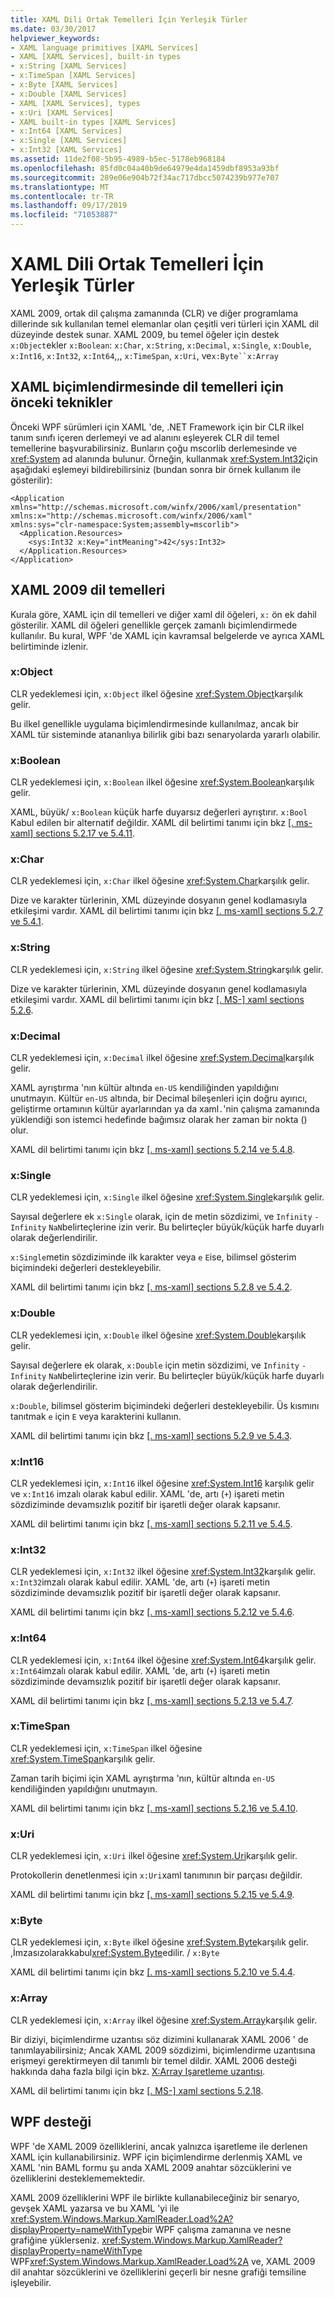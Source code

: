 ```yaml
---
title: XAML Dili Ortak Temelleri İçin Yerleşik Türler
ms.date: 03/30/2017
helpviewer_keywords:
- XAML language primitives [XAML Services]
- XAML [XAML Services], built-in types
- x:String [XAML Services]
- x:TimeSpan [XAML Services]
- x:Byte [XAML Services]
- x:Double [XAML Services]
- XAML [XAML Services], types
- x:Uri [XAML Services]
- XAML built-in types [XAML Services]
- x:Int64 [XAML Services]
- x:Single [XAML Services]
- x:Int32 [XAML Services]
ms.assetid: 11de2f08-5b95-4989-b5ec-5178eb968184
ms.openlocfilehash: 85fd0c04a40b9de64979e4da1459dbf8953a93bf
ms.sourcegitcommit: 289e06e904b72f34ac717dbcc5074239b977e707
ms.translationtype: MT
ms.contentlocale: tr-TR
ms.lasthandoff: 09/17/2019
ms.locfileid: "71053887"
---
```

# <a name="built-in-types-for-common-xaml-language-primitives"></a>XAML Dili Ortak Temelleri İçin Yerleşik Türler
XAML 2009, ortak dil çalışma zamanında (CLR) ve diğer programlama dillerinde sık kullanılan temel elemanlar olan çeşitli veri türleri için XAML dil düzeyinde destek sunar. XAML 2009, bu temel öğeler için destek `x:Object`ekler `x:Boolean`: `x:Char`, `x:String`, `x:Decimal`, `x:Single`, `x:Double`, `x:Int16`, `x:Int32`, `x:Int64`,,, `x:TimeSpan`, `x:Uri`, ve`x:Byte``x:Array`  
  
<a name="previous_techniques_for_language_primitives_in_xaml_markup"></a>   
## <a name="previous-techniques-for-language-primitives-in-xaml-markup"></a>XAML biçimlendirmesinde dil temelleri için önceki teknikler  
 Önceki WPF sürümleri için XAML 'de, .NET Framework için bir CLR ilkel tanım sınıfı içeren derlemeyi ve ad alanını eşleyerek CLR dil temel temellerine başvurabilirsiniz. Bunların çoğu mscorlib derlemesinde ve <xref:System> ad alanında bulunur. Örneğin, kullanmak <xref:System.Int32>için aşağıdaki eşlemeyi bildirebilirsiniz (bundan sonra bir örnek kullanım ile gösterilir):  
  
```xaml  
<Application xmlns="http://schemas.microsoft.com/winfx/2006/xaml/presentation"  
xmlns:x="http://schemas.microsoft.com/winfx/2006/xaml"   
xmlns:sys="clr-namespace:System;assembly=mscorlib">  
  <Application.Resources>  
    <sys:Int32 x:Key="intMeaning">42</sys:Int32>  
  </Application.Resources>  
</Application>  
```  
  
<a name="xaml_2009_language_primitives"></a>   
## <a name="xaml-2009-language-primitives"></a>XAML 2009 dil temelleri  
 Kurala göre, XAML için dil temelleri ve diğer xaml dil öğeleri, `x:` ön ek dahil gösterilir. XAML dil öğeleri genellikle gerçek zamanlı biçimlendirmede kullanılır. Bu kural, WPF 'de XAML için kavramsal belgelerde ve ayrıca XAML belirtiminde izlenir.  
  
### <a name="xobject"></a>x:Object  
 CLR yedeklemesi için, `x:Object` ilkel öğesine <xref:System.Object>karşılık gelir.  
  
 Bu ilkel genellikle uygulama biçimlendirmesinde kullanılmaz, ancak bir XAML tür sisteminde atananlıya bilirlik gibi bazı senaryolarda yararlı olabilir.  
  
### <a name="xboolean"></a>x:Boolean  
 CLR yedeklemesi için, `x:Boolean` ilkel öğesine <xref:System.Boolean>karşılık gelir.  
  
 XAML, büyük/ `x:Boolean` küçük harfe duyarsız değerleri ayrıştırır. `x:Bool` Kabul edilen bir alternatif değildir. XAML dil belirtimi tanımı için bkz [ \[. ms-xaml\] sections 5.2.17 ve 5.4.11](https://go.microsoft.com/fwlink/?LinkId=114525).  
  
### <a name="xchar"></a>x:Char  
 CLR yedeklemesi için, `x:Char` ilkel öğesine <xref:System.Char>karşılık gelir.  
  
 Dize ve karakter türlerinin, XML düzeyinde dosyanın genel kodlamasıyla etkileşimi vardır. XAML dil belirtimi tanımı için bkz [ \[. ms-xaml\] sections 5.2.7 ve 5.4.1](https://go.microsoft.com/fwlink/?LinkId=114525).  
  
### <a name="xstring"></a>x:String  
 CLR yedeklemesi için, `x:String` ilkel öğesine <xref:System.String>karşılık gelir.  
  
 Dize ve karakter türlerinin, XML düzeyinde dosyanın genel kodlamasıyla etkileşimi vardır. XAML dil belirtimi tanımı için bkz [ \[. MS-\] xaml sections 5.2.6](https://go.microsoft.com/fwlink/?LinkId=114525).  
  
### <a name="xdecimal"></a>x:Decimal  
 CLR yedeklemesi için, `x:Decimal` ilkel öğesine <xref:System.Decimal>karşılık gelir.  
  
 XAML ayrıştırma 'nın kültür altında `en-US` kendiliğinden yapıldığını unutmayın. Kültür `en-US` altında, bir Decimal bileşenleri için doğru ayırıcı, geliştirme ortamının kültür ayarlarından ya da xaml`.`'nin çalışma zamanında yüklendiği son istemci hedefinde bağımsız olarak her zaman bir nokta () olur.  
  
 XAML dil belirtimi tanımı için bkz [ \[. ms-xaml\] sections 5.2.14 ve 5.4.8](https://go.microsoft.com/fwlink/?LinkId=114525).  
  
### <a name="xsingle"></a>x:Single  
 CLR yedeklemesi için, `x:Single` ilkel öğesine <xref:System.Single>karşılık gelir.  
  
 Sayısal değerlere ek `x:Single` olarak, için de metin sözdizimi, ve `Infinity` `-Infinity` `NaN`belirteçlerine izin verir. Bu belirteçler büyük/küçük harfe duyarlı olarak değerlendirilir.  
  
 `x:Single`metin sözdiziminde ilk karakter veya `e` `E`ise, bilimsel gösterim biçimindeki değerleri destekleyebilir.  
  
 XAML dil belirtimi tanımı için bkz [ \[. ms-xaml\] sections 5.2.8 ve 5.4.2](https://go.microsoft.com/fwlink/?LinkId=114525).  
  
### <a name="xdouble"></a>x:Double  
 CLR yedeklemesi için, `x:Double` ilkel öğesine <xref:System.Double>karşılık gelir.  
  
 Sayısal değerlere ek olarak, `x:Double` için metin sözdizimi, ve `Infinity` `-Infinity` `NaN`belirteçlerine izin verir. Bu belirteçler büyük/küçük harfe duyarlı olarak değerlendirilir.  
  
 `x:Double`, bilimsel gösterim biçimindeki değerleri destekleyebilir. Üs kısmını tanıtmak `e` için `E` veya karakterini kullanın.  
  
 XAML dil belirtimi tanımı için bkz [ \[. ms-xaml\] sections 5.2.9 ve 5.4.3](https://go.microsoft.com/fwlink/?LinkId=114525).  
  
### <a name="xint16"></a>x:Int16  
 CLR yedeklemesi için, `x:Int16` ilkel öğesine <xref:System.Int16> karşılık gelir ve `x:Int16` imzalı olarak kabul edilir. XAML 'de, artı (`+`) işareti metin sözdiziminde devamsızlık pozitif bir işaretli değer olarak kapsanır.  
  
 XAML dil belirtimi tanımı için bkz [ \[. ms-xaml\] sections 5.2.11 ve 5.4.5](https://go.microsoft.com/fwlink/?LinkId=114525).  
  
### <a name="xint32"></a>x:Int32  
 CLR yedeklemesi için, `x:Int32` ilkel öğesine <xref:System.Int32>karşılık gelir. `x:Int32`imzalı olarak kabul edilir. XAML 'de, artı (`+`) işareti metin sözdiziminde devamsızlık pozitif bir işaretli değer olarak kapsanır.  
  
 XAML dil belirtimi tanımı için bkz [ \[. ms-xaml\] sections 5.2.12 ve 5.4.6](https://go.microsoft.com/fwlink/?LinkId=114525).  
  
### <a name="xint64"></a>x:Int64  
 CLR yedeklemesi için, `x:Int64` ilkel öğesine <xref:System.Int64>karşılık gelir. `x:Int64`imzalı olarak kabul edilir. XAML 'de, artı (`+`) işareti metin sözdiziminde devamsızlık pozitif bir işaretli değer olarak kapsanır.  
  
 XAML dil belirtimi tanımı için bkz [ \[. ms-xaml\] sections 5.2.13 ve 5.4.7](https://go.microsoft.com/fwlink/?LinkId=114525).  
  
### <a name="xtimespan"></a>x:TimeSpan  
 CLR yedeklemesi için, `x:TimeSpan` ilkel öğesine <xref:System.TimeSpan>karşılık gelir.  
  
 Zaman tarih biçimi için XAML ayrıştırma 'nın, kültür altında `en-US` kendiliğinden yapıldığını unutmayın.  
  
 XAML dil belirtimi tanımı için bkz [ \[. ms-xaml\] sections 5.2.16 ve 5.4.10](https://go.microsoft.com/fwlink/?LinkId=114525).  
  
### <a name="xuri"></a>x:Uri  
 CLR yedeklemesi için, `x:Uri` ilkel öğesine <xref:System.Uri>karşılık gelir.  
  
 Protokollerin denetlenmesi için `x:Uri`xaml tanımının bir parçası değildir.  
  
 XAML dil belirtimi tanımı için bkz [ \[. ms-xaml\] sections 5.2.15 ve 5.4.9](https://go.microsoft.com/fwlink/?LinkId=114525).  
  
### <a name="xbyte"></a>x:Byte  
 CLR yedeklemesi için, `x:Byte` ilkel öğesine <xref:System.Byte>karşılık gelir. ,İmzasızolarakkabul<xref:System.Byte>edilir.  /  `x:Byte`  
  
 XAML dil belirtimi tanımı için bkz [ \[. ms-xaml\] sections 5.2.10 ve 5.4.4](https://go.microsoft.com/fwlink/?LinkId=114525).  
  
### <a name="xarray"></a>x:Array  
 CLR yedeklemesi için, `x:Array` ilkel öğesine <xref:System.Array>karşılık gelir.  
  
 Bir diziyi, biçimlendirme uzantısı söz dizimini kullanarak XAML 2006 ' de tanımlayabilirsiniz; Ancak XAML 2009 sözdizimi, biçimlendirme uzantısına erişmeyi gerektirmeyen dil tanımlı bir temel dildir. XAML 2006 desteği hakkında daha fazla bilgi için bkz. [X:Array Işaretleme uzantısı](x-array-markup-extension.md).  
  
 XAML dil belirtimi tanımı için bkz [ \[. MS-\] xaml sections 5.2.18](https://go.microsoft.com/fwlink/?LinkId=114525).  
  
<a name="wpf_support"></a>   
## <a name="wpf-support"></a>WPF desteği  
 WPF 'de XAML 2009 özelliklerini, ancak yalnızca işaretleme ile derlenen XAML için kullanabilirsiniz. WPF için biçimlendirme derlenmiş XAML ve XAML 'nin BAML formu şu anda XAML 2009 anahtar sözcüklerini ve özelliklerini desteklememektedir.  
  
 XAML 2009 özelliklerini WPF ile birlikte kullanabileceğiniz bir senaryo, gevşek XAML yazarsa ve bu XAML 'yi ile <xref:System.Windows.Markup.XamlReader.Load%2A?displayProperty=nameWithType>bir WPF çalışma zamanına ve nesne grafiğine yüklerseniz. <xref:System.Windows.Markup.XamlReader?displayProperty=nameWithType> WPF<xref:System.Windows.Markup.XamlReader.Load%2A> ve, XAML 2009 dil anahtar sözcüklerini ve özelliklerini geçerli bir nesne grafiği temsiline işleyebilir.
